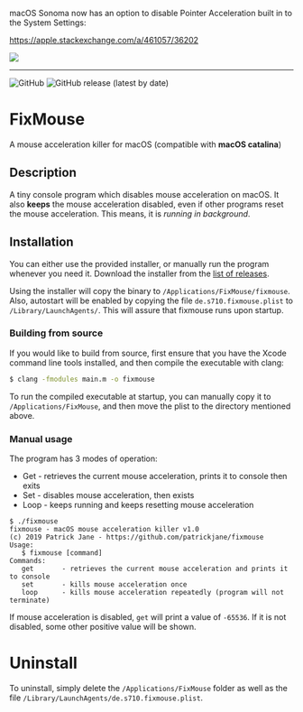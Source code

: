 macOS Sonoma now has an option to disable Pointer Acceleration built in to the System Settings:

https://apple.stackexchange.com/a/461057/36202

<img src="https://user-images.githubusercontent.com/74698406/268474477-8d7a1382-35bb-4639-87ac-c5e1b737b09d.png" />

---

![GitHub](https://img.shields.io/github/license/patrickjane/fixmouse?color=blue) ![GitHub release (latest by date)](https://img.shields.io/github/v/release/patrickjane/fixmouse)

# FixMouse

A mouse acceleration killer for macOS (compatible with **macOS catalina**)

## Description

A tiny console program which disables mouse acceleration on macOS. It also **keeps** the mouse acceleration disabled, even if other programs reset the mouse acceleration. This means, it is *running in background*.

## Installation

You can either use the provided installer, or manually run the program whenever you need it. Download the installer from the [list of releases](https://github.com/patrickjane/fixmouse/releases/latest).

Using the installer will copy the binary to `/Applications/FixMouse/fixmouse`. Also, autostart will be enabled by copying the file `de.s710.fixmouse.plist` to `/Library/LaunchAgents/`. This will assure that fixmouse runs upon startup.

### Building from source

If you would like to build from source, first ensure that you have
the Xcode command line tools installed, and then compile the executable with clang:

```sh
$ clang -fmodules main.m -o fixmouse
```

To run the compiled executable at startup, you can manually copy it to
`/Applications/FixMouse`, and then move the plist to the directory mentioned
above.

### Manual usage

The program has 3 modes of operation:

- Get - retrieves the current mouse acceleration, prints it to console then exits
- Set - disables mouse acceleration, then exists
- Loop - keeps running and keeps resetting mouse acceleration

```
$ ./fixmouse
fixmouse - macOS mouse acceleration killer v1.0
(c) 2019 Patrick Jane - https://github.com/patrickjane/fixmouse
Usage:
   $ fixmouse [command]
Commands:
   get       - retrieves the current mouse acceleration and prints it to console
   set       - kills mouse acceleration once
   loop      - kills mouse acceleration repeatedly (program will not terminate)
```

If mouse acceleration is disabled, `get` will print a value of `-65536`. If it is not disabled, some other positive value will be shown.

# Uninstall

To uninstall, simply delete the `/Applications/FixMouse` folder as well as the file `/Library/LaunchAgents/de.s710.fixmouse.plist`.

